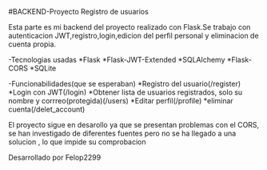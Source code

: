 #BACKEND-Proyecto Registro de usuarios

Esta parte es mi backend del proyecto realizado con Flask.Se trabajo con autenticacion JWT,registro,login,edicion del perfil personal y eliminacion de cuenta propia.

-Tecnologias usadas
*Flask
*Flask-JWT-Extended
*SQLAlchemy
*Flask-CORS
*SQLite

-Funcionabilidades(que se esperaban)
*Registro del usuario(/register)
*Login con JWT(/login)
*Obtener lista de usuarios registrados, solo su nombre y corrreo(protegida)(/users)
*Editar perfil(/profile)
*eliminar cuenta(/delet_account)

El proyecto sigue en desarollo ya que se presentan problemas con el CORS, se han investigado de diferentes fuentes pero no se ha llegado a una solucion , lo que impide su comprobacion

Desarrollado por Felop2299